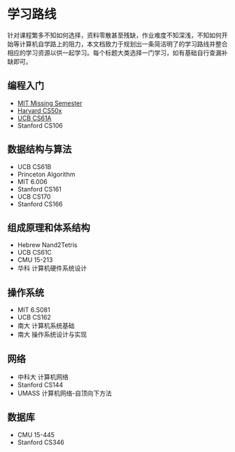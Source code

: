 # 学习路线

针对课程繁多不知如何选择，资料零散甚至残缺，作业难度不知深浅，不知如何开始等计算机自学路上的阻力，本文档致力于规划出一条简洁明了的学习路线并整合相应的学习资源以供一起学习。每个标题大类选择一门学习，如有基础自行查漏补缺即可。

## 编程入门

- [MIT Missing Semester](./missing-semester/intro)
- [Harvard CS50x](./cs50x/intro)
- [UCB CS61A](./cs61a/intro)
- Stanford CS106

## 数据结构与算法

- UCB CS61B
- Princeton Algorithm
- MIT 6.006
- Stanford CS161
- UCB CS170
- Stanford CS166

## 组成原理和体系结构

- Hebrew Nand2Tetris
- UCB CS61C
- CMU 15-213
- 华科 计算机硬件系统设计

## 操作系统

- MIT 6.S081
- UCB CS162
- 南大 计算机系统基础
- 南大 操作系统设计与实现

## 网络

- 中科大 计算机网络
- Stanford CS144
- UMASS 计算机网络-自顶向下方法

## 数据库

- CMU 15-445
- Stanford CS346